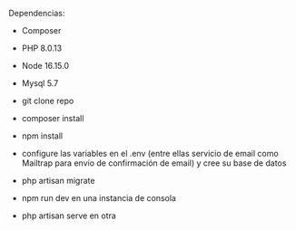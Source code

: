 Dependencias:

- Composer
- PHP 8.0.13
- Node 16.15.0
- Mysql 5.7

- git clone repo
- composer install
- npm install
- configure las variables en el .env (entre ellas servicio de email como Mailtrap para envío de confirmación de email) y cree su base de datos
- php artisan migrate
- npm run dev en una instancia de consola
- php artisan serve en otra